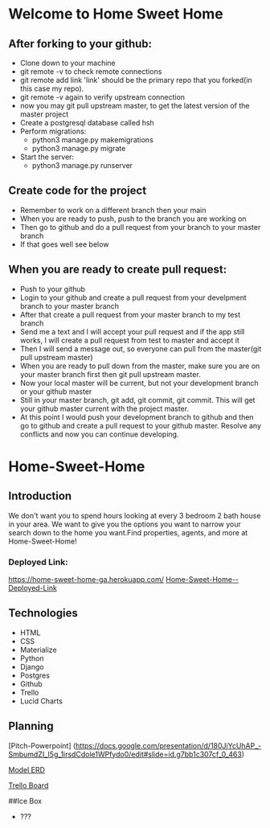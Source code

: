 # Welcome to Home Sweet Home

## After forking to your github:
* Clone down to your machine
* git remote -v to check remote connections
* git remote add link  'link' should be the primary repo that you forked(in this case my repo).
* git remote -v again to verify upstream connection
* now you may git pull upstream master, to get the latest version of the master project
* Create a postgresql database called hsh
* Perform migrations:
  * python3 manage.py makemigrations
  * python3 manage.py migrate
* Start the server:
  * python3 manage.py runserver

## Create code for the project
* Remember to work on a different branch then your main
* When you are ready to push, push to the branch you are working on
* Then go to github and do a pull request from your branch to your master branch
* If that goes well see below

## When you are ready to create pull request:
* Push to your github
* Login to your github and create a pull request from your develpment branch to your master branch
* After that create a pull request from your master branch to my test branch
* Send me a text and I will accept your pull request and if the app still works, I will create a pull request from test to master and accept it
* Then I will send a message out, so everyone can pull from the master(git pull upstream master)
* When you are ready to pull down from the master, make sure you are on your master branch first then git pull upstream master.
* Now your local master will be current, but not your development branch or your github master
* Still in your master branch, git add, git commit, git commit.  This will get your github master current with the project master.
* At this point I would push your development branch to github and then go to github and create a pull request to your github master.  Resolve any conflicts and now you can continue developing.


# Home-Sweet-Home

## Introduction

We don't want you to spend hours looking at every 3 bedroom 2 bath house in your area. We want to give you the options you want to narrow your search down to the home you want.Find properties, agents, and more at Home-Sweet-Home!

<!-- ![Example View]() -->

### Deployed Link:
https://home-sweet-home-ga.herokuapp.com/
[Home-Sweet-Home--Deployed-Link]()

## Technologies

- HTML
- CSS
- Materialize
- Python
- Django
- Postgres
- Github
- Trello
- Lucid Charts

## Planning
[Pitch-Powerpoint] (https://docs.google.com/presentation/d/180JjYcUhAP_-SmbumdZI_I5g_1irsdCdole1WPfydo0/edit#slide=id.g7bb1c307cf_0_463)

[Model ERD](https://www.lucidchart.com/documents/edit/1a9b60ca-7426-4a62-8ae2-8f7cfb963f92/0_0?shared=true)

[Trello Board](https://trello.com/b/8IvZxO65/project-3-app)


##Ice Box
- ???
